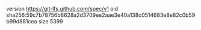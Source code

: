 version https://git-lfs.github.com/spec/v1
oid sha256:59c7b78756b8628a2d3709ee2aae3e40a138c0514683e8e82c0b59b99d881cea
size 5399
